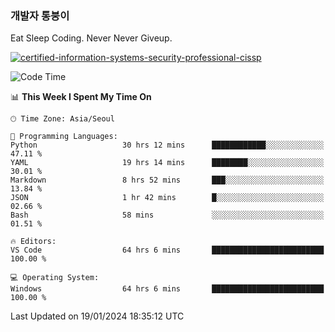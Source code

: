### 개발자 통붕이
Eat Sleep Coding.
Never Never Giveup.

[![certified-information-systems-security-professional-cissp](https://user-images.githubusercontent.com/44606727/157613689-acd84ec6-5f8f-4e79-89d9-a8d51f033634.png)](https://www.credly.com/badges/f394a010-85a0-450b-9136-8043af01d71c/public_url)

<!--START_SECTION:waka-->
![Code Time](http://img.shields.io/badge/Code%20Time-2%2C421%20hrs%2030%20mins-blue)

📊 **This Week I Spent My Time On** 

```text
🕑︎ Time Zone: Asia/Seoul

💬 Programming Languages: 
Python                   30 hrs 12 mins      ████████████░░░░░░░░░░░░░   47.11 % 
YAML                     19 hrs 14 mins      ████████░░░░░░░░░░░░░░░░░   30.01 % 
Markdown                 8 hrs 52 mins       ███░░░░░░░░░░░░░░░░░░░░░░   13.84 % 
JSON                     1 hr 42 mins        █░░░░░░░░░░░░░░░░░░░░░░░░   02.66 % 
Bash                     58 mins             ░░░░░░░░░░░░░░░░░░░░░░░░░   01.51 % 

🔥 Editors: 
VS Code                  64 hrs 6 mins       █████████████████████████   100.00 % 

💻 Operating System: 
Windows                  64 hrs 6 mins       █████████████████████████   100.00 % 
```


 Last Updated on 19/01/2024 18:35:12 UTC
<!--END_SECTION:waka-->
